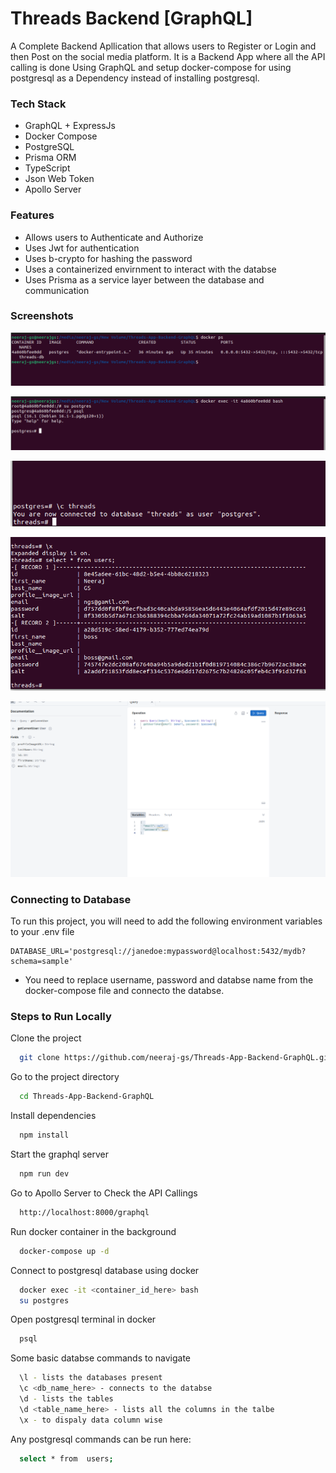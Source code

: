 
# Threads Backend [GraphQL]

A Complete Backend Apllication that allows users to Register or Login and then Post on the social media platform. It is a Backend App where all the API calling is done Using GraphQL and setup docker-compose for using postgresql as a Dependency instead of installing postgresql.


### Tech Stack

- GraphQL + ExpressJs
- Docker Compose
- PostgreSQL
- Prisma ORM 
- TypeScript
- Json Web Token
- Apollo Server



### Features

- Allows users to Authenticate and Authorize
- Uses Jwt for authentication
- Uses b-crypto for hashing the password
- Uses a containerized envirnment to interact with the databse
- Uses Prisma as a service layer between the database and communication



### Screenshots

![docker file conenction](/Screenshots/1.png)

![docker file conenction](/Screenshots/2.png)

![docker file conenction](/Screenshots/3.png)

![docker file conenction](/Screenshots/4.png)
  
![docker file conenction](/Screenshots/5.png)


### Connecting to Database

To run this project, you will need to add the following environment variables to your .env file

    DATABASE_URL='postgresql://janedoe:mypassword@localhost:5432/mydb?schema=sample'

- You need to replace username, password and databse name from the docker-compose file and connecto the databse.

### Steps to Run Locally

Clone the project

```bash
  git clone https://github.com/neeraj-gs/Threads-App-Backend-GraphQL.git
```

Go to the project directory

```bash
  cd Threads-App-Backend-GraphQL
```

Install dependencies

```bash
  npm install
```

Start the graphql server

```bash
  npm run dev
```

Go to Apollo Server to Check the API Callings
```bash
  http://localhost:8000/graphql
```

Run docker container in the background
```bash
  docker-compose up -d
```

Connect to postgresql database using docker
```bash
  docker exec -it <container_id_here> bash
  su postgres  
```

Open postgresql terminal in docker 
```bash
  psql
```

Some basic databse commands to navigate
```bash
  \l - lists the databases present 
  \c <db_name_here> - connects to the databse
  \d - lists the tables
  \d <table_name_here> - lists all the columns in the talbe 
  \x - to dispaly data column wise
```

Any postgresql commands can be run here:
```bash
  select * from  users;
```









